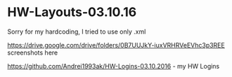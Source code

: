 # HW-Layouts-03.10.16

Sorry for my hardcoding, I tried to use only .xml

https://drive.google.com/drive/folders/0B7UUJkY-iuxVRHRVeEVhc3p3REE screenshots here

https://github.com/Andrei1993ak/HW-Logins-03.10.2016 - my HW Logins
